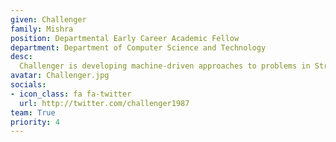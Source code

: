 ```yaml
---
given: Challenger
family: Mishra
position: Departmental Early Career Academic Fellow
department: Department of Computer Science and Technology
desc:
  Challenger is developing machine-driven approaches to problems in String Theory and related Calabi-Yau geometries, studying the vast landscape of String Theory solutions using a combination of tools and techniques from machine learning and mathematical physics. His work seeks to deepen understandings of the map between String Theory models and the Standard Model of particle physics.
avatar: Challenger.jpg
socials:
- icon_class: fa fa-twitter
  url: http://twitter.com/challenger1987
team: True
priority: 4
---
```

